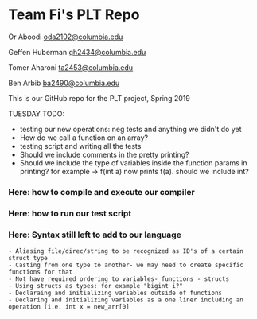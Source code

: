 # Team Fi's PLT Repo

Or Aboodi oda2102@columbia.edu

Geffen Huberman gh2434@columbia.edu

Tomer Aharoni ta2453@columbia.edu

Ben Arbib ba2490@columbia.edu

This is our GitHub repo for the PLT project, Spring 2019

TUESDAY TODO:
- testing our new operations: neg tests and anything we didn't do yet
- How do we call a function on an array?
- testing script and writing all the tests
- Should we include comments in the pretty printing?
- Should we include the type of variables inside the function params in printing? for example -> f(int a) now prints f(a). should we include int?


### Here: how to compile and execute our compiler

### Here: how to run our test script

### Here: Syntax still left to add to our language
	- Aliasing file/direc/string to be recognized as ID's of a certain struct type
	- Casting from one type to another- we may need to create specific functions for that
	- Not have required ordering to variables- functions - structs 
	- Using structs as types: for example "bigint i?"	
	- Declaraing and initializing variables outside of functions
	- Declaring and initializing variables as a one liner including an operation (i.e. int x = new_arr[0]
